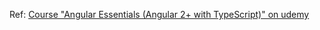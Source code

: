 Ref: [Course "Angular Essentials (Angular 2+ with TypeScript)" on udemy](https://www.udemy.com/angular-essentials-angular-2-angular-4-with-typescript/) 